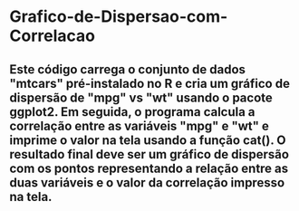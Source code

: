 # Grafico-de-Dispersao-com-Correlacao
## Este código carrega o conjunto de dados "mtcars" pré-instalado no R e cria um gráfico de dispersão de "mpg" vs "wt" usando o pacote ggplot2. Em seguida, o programa calcula a correlação entre as variáveis "mpg" e "wt" e imprime o valor na tela usando a função cat(). O resultado final deve ser um gráfico de dispersão com os pontos representando a relação entre as duas variáveis e o valor da correlação impresso na tela.
